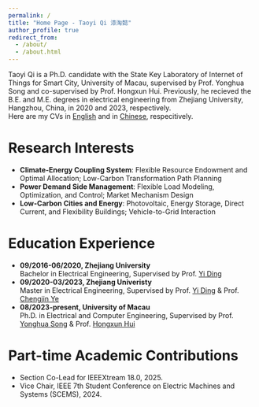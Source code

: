 ```yaml
---
permalink: /
title: "Home Page - Taoyi Qi 漆淘懿"
author_profile: true
redirect_from: 
  - /about/
  - /about.html
---
```


Taoyi Qi is a Ph.D. candidate with the State Key Laboratory of Internet of Things for Smart City, University of Macau, supervised by Prof. Yonghua Song and co-supervised by Prof. Hongxun Hui. Previously, he recieved the B.E. and M.E. degrees in electrical engineering from Zhejiang University, Hangzhou, China, in 2020 and 2023, respectively.  
Here are my CVs in [English](taoyiqi.github.io/files/CV_in_Chinese.pdf) and in [Chinese](https://github.com/Timothy71/taoyiqi.github.io/blob/master/files/CV_in_Chinese.pdf), respecitively.

Research Interests
======
+ **Climate-Energy Coupling System**: Flexible Resource Endowment and Optimal Allocation; Low-Carbon Transformation Path Planning
+ **Power Demand Side Management**: Flexible Load Modeling, Optimization, and Control; Market Mechanism Design
+ **Low-Carbon Cities and Energy**: Photovoltaic, Energy Storage, Direct Current, and Flexibility Buildings; Vehicle-to-Grid Interaction

Education Experience
======
+ **09/2016-06/2020, Zhejiang University**  
  Bachelor in Electrical Engineering, Supervised by Prof. [Yi Ding](https://person.zju.edu.cn/110)
+ **09/2020-03/2023, Zhejiang Univeristy**  
  Master in Electrical Engineering, Supervised by Prof. [Yi Ding](https://person.zju.edu.cn/110) & Prof. [Chengjin Ye](https://person.zju.edu.cn/0617209#0)
+ **08/2023-present, University of Macau**  
  Ph.D. in Electrical and Computer Engineering, Supervised by Prof. [Yonghua Song](https://rto.um.edu.mo/biography/) & Prof. [Hongxun Hui](https://www.fst.um.edu.mo/people/hongxunhui/)

Part-time Academic Contributions
=====
+ Section Co-Lead for IEEEXtream 18.0, 2025.
+ Vice Chair, IEEE 7th Student Conference on Electric Machines and Systems (SCEMS), 2024.




